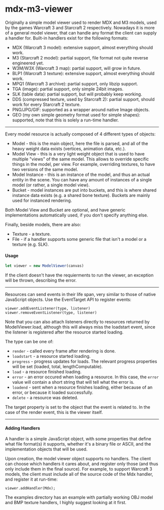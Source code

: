 mdx-m3-viewer
=============

Originally a simple model viewer used to render MDX and M3 models, used by the games Warcraft 3 and Starcraft 2 respectively. 
Nowadays it is more of a general model viewer, that can handle any format the client can supply a handler for.
Built-in handlers exist for the following formats:
* MDX (Warcraft 3 model): extensive support, almost everything should work.
* M3 (Starcraft 2 model): partial support, file format not quite reverse engineered yet.
* W3M/W3X (Warcraft 3 map): partial support, will grow in future.
* BLP1 (Warcraft 3 texture): extensive support, almost everything should work.
* MPQ1 (Warcraft 3 archive): partial support, only libzip support.
* TGA (image): partial support, only simple 24bit images.
* SLK (table data): partial support, but will probably keep working.
* DDS (compressed texture, used by Starcraft 2): partial support, should work for every Starcraft 2 texture.
* PNG/JPG/GIF: supported as a wrapper around native Image objects.
* GEO (my own simple geometry format used for simple shapes): supported, note that this is solely a run-time handler.

------------------------

Every model resource is actually composed of 4 different types of objects:
* Model - this is the main object, here the file is parsed, and all of the heavy weight data exists (vertices, animation data, etc.).
* Model View - this is a very light weight object that is used to have multiple "views" of the same model. This allows to override specific things in the model, per view. For example, overriding textures, to have two versions of the same model.
* Model Instance - this is an instance of the model, and thus an actual entity in the scene. You can have any amount of instances of a single model (or rather, a single model view).
* Bucket - model instances are put into buckets, and this is where shared instance data exists (e.g. a shared bone texture). Buckets are mainly used for instanced rendering.

Both Model View and Bucket are optional, and have generic implementations automatically used, if you don't specify anything else.

Finally, beside models, there are also:
* Texture - a texture.
* File - if a handler supports some generic file that isn't a model or a texture (e.g. SLK).

#### Usage

```javascript
let viewer = new ModelViewer(canvas)
```

If the client doesn't have the requierments to run the viewer, an exception will be thrown, describing the error.

------------------------

Resources can send events in their life span, very similar to those of native JavaScript objects.
Use the EventTarget API to register events:

```
viewer.addEventListener(type, listener)
viewer.removeEventListener(type, listener)
```

Note that you can also attach listeners directly to resources returned by ModelViewer.load, although this will always miss the loadstart event, since the listener is registered after the resource started loading.

The type can be one of:
* `render` - called every frame after rendering is done.
* `loadstart` - a resource started loading.
* `progress` - progress updates for loads. The relevant progress properties will be set (loaded, total, lengthComputable).
* `load` - a resource finished loading.
* `error` - an error occured when loading a resource. In this case, the `error` value will contain a short string that will tell what the error is.
* `loadend` - sent when a resource finishes loading, either because of an error, or because it loaded successfully.
* `delete` - a resource was deleted.

The target property is set to the object that the event is related to. In the case of the render event, this is the viewer itself.

------------------------

#### Adding Handlers

A handler is a simple JavaScript object, with some properties that define what file format(s) it supports, whether it's a binary file or ASCII, and the implementation objects  that will be used.

Upon creation, the model viewer object supports no handlers.
The client can choose which handlers it cares about, and register only those (and thus only include them in the final source).
For example, to support Warcraft 3 models, the client must include all of the source code of the Mdx handler, and register it at run-time:

`viewer.addHandler(Mdx);`

The examples directory has an example with partially working OBJ model and BMP texture handlers, I highly suggest looking at it first.
